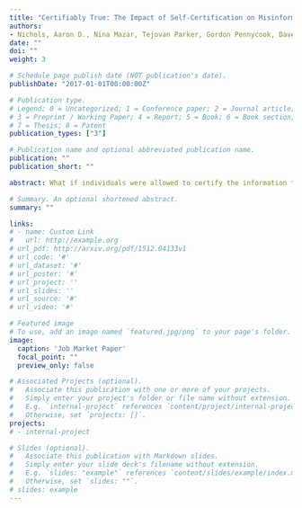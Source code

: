 ```yaml
---
title: "Certifiably True: The Impact of Self-Certification on Misinformation"
authors:
- Nichols, Aaron D., Nina Mazar, Tejovan Parker, Gordon Pennycook, Dave Rand, & Marshall Van Alstyne.  
date: ""
doi: ""
weight: 3

# Schedule page publish date (NOT publication's date).
publishDate: "2017-01-01T00:00:00Z"

# Publication type.
# Legend: 0 = Uncategorized; 1 = Conference paper; 2 = Journal article;
# 3 = Preprint / Working Paper; 4 = Report; 5 = Book; 6 = Book section;
# 7 = Thesis; 8 = Patent
publication_types: ["3"]

# Publication name and optional abbreviated publication name.
publication: ""
publication_short: ""

abstract: What if individuals were allowed to certify the information they shared as true? Across two pre-registered experiments, we investigated the impact of self-certification on both information producers and consumers. In Experiment 1 (N = 1,490 social media users; N = 29,800 responses), individuals were given the option to share or not share a series of 20 headlines (control) or were given an additional option to warrant the article’s claim as being true and share. Warranting an article was either unincentivized (costless warrant) or incentivized (costly warrants). Relative to the control, results indicated that merely giving sharers the option to self-certify shared information as true (costless warrants) increased their sharing of true articles, while incentivizing self-certifications increased their sharing of true articles and decreased their sharing of false articles. In Experiment 2 (N = 2,003 participants; N = 48,072 responses), individuals were presented headlines from Experiment 1 with no additional information (control), with information about whether or not the headlines were shared by another participant (control-sharing), or whether the headlines were not shared, shared with or without a warrant (costly or costless). Results indicated that both false and true headlines certified as true were perceived as more accurate by consumers relative to the control. Our findings suggest that voluntary self-certification can reduce misinformation spread and enhance information credibility, providing evidence for the efficacy of a novel mechanism for addressing misinformation.

# Summary. An optional shortened abstract.
summary: ""

links:
# - name: Custom Link
#   url: http://example.org
# url_pdf: http://arxiv.org/pdf/1512.04133v1
# url_code: '#'
# url_dataset: '#'
# url_poster: '#'
# url_project: ''
# url_slides: ''
# url_source: '#'
# url_video: '#'

# Featured image
# To use, add an image named `featured.jpg/png` to your page's folder. 
image:
  caption: 'Job Market Paper'
  focal_point: ""
  preview_only: false

# Associated Projects (optional).
#   Associate this publication with one or more of your projects.
#   Simply enter your project's folder or file name without extension.
#   E.g. `internal-project` references `content/project/internal-project/index.md`.
#   Otherwise, set `projects: []`.
projects:
# - internal-project

# Slides (optional).
#   Associate this publication with Markdown slides.
#   Simply enter your slide deck's filename without extension.
#   E.g. `slides: "example"` references `content/slides/example/index.md`.
#   Otherwise, set `slides: ""`.
# slides: example
---
```

